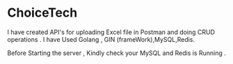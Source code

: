 # ChoiceTech
I have created API's for uploading Excel file in Postman and doing CRUD operations .
I have Used Golang , GIN (frameWork),MySQL,Redis.

Before Starting the server , Kindly check your MySQL and Redis is Running .

